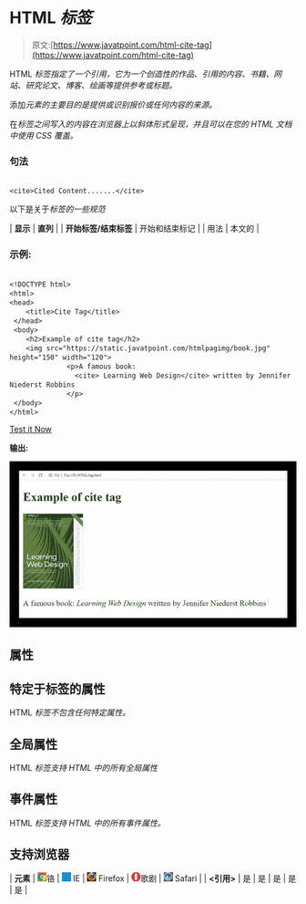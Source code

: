 # HTML <cite>标签</cite>

> 原文:[https://www.javatpoint.com/html-cite-tag](https://www.javatpoint.com/html-cite-tag)

HTML <cite>标签指定了一个引用，它为一个创造性的作品、引用的内容、书籍、网站、研究论文、博客、绘画等提供参考或标题。</cite>

添加<cite>元素的主要目的是提供或识别报价或任何内容的来源。</cite>

在<cite>标签之间写入的内容在浏览器上以斜体形式呈现，并且可以在您的 HTML 文档中使用 CSS 覆盖。</cite>

### 句法

```

<cite>Cited Content.......</cite>

```

以下是关于<cite>标签的一些规范</cite>

| **显示** | **直列** |
| **开始标签/结束标签** | 开始和结束标记 |
| 用法 | 本文的 |

### 示例:

```

<!DOCTYPE html>
<html>
<head>
	<title>Cite Tag</title>
 </head>
 <body>
 	<h2>Example of cite tag</h2>
	<img src="https://static.javatpoint.com/htmlpagimg/book.jpg" height="150" width="120">
              <p>A famous book:
                <cite> Learning Web Design</cite> written by Jennifer Niederst Robbins
              </p>
 </body>
</html>

```

[Test it Now](https://www.javatpoint.com/oprweb/test.jsp?filename=htmlcitetag)

**输出:**

![HTML cite tag](img/82acd9ac50bde35887b35a0bd9ce0a50.png)

## 属性

## 特定于标签的属性

HTML <cite>标签不包含任何特定属性。</cite>

## 全局属性

HTML <cite>标签支持 HTML 中的所有全局属性</cite>

## 事件属性

HTML <cite>标签支持 HTML 中的所有事件属性。</cite>

## 支持浏览器

| **元素** | ![chrome browser](img/4fbdc93dc2016c5049ed108e7318df19.png)铬 | ![ie browser](img/83dd23df1fe8373fd5bf054b2c1dd88b.png) IE | ![firefox browser](img/4f001fff393888a8a807ed29b28145d1.png) Firefox | ![opera browser](img/6cad4a592cc69a052056a0577b4aac65.png)歌剧 | ![safari browser](img/a0f6a9711a92203c5dc5c127fe9c9fca.png) Safari |
| **<引用>** | 是 | 是 | 是 | 是 | 是 |